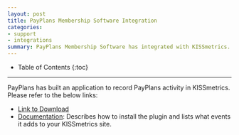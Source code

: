 ```yaml
---
layout: post
title: PayPlans Membership Software Integration
categories:
- support
- integrations
summary: PayPlans Membership Software has integrated with KISSmetrics.
---
```

* Table of Contents
{:toc}
* * *

PayPlans has built an application to record PayPlans activity in KISSmetrics. Please refer to the below links:

* [Link to Download][plugin]
* [Documentation][doc]: Describes how to install the plugin and lists what events it adds to your KISSmetrics site.

[plugin]: http://www.jpayplans.com/app-ville/item/kissmetrics-2.html
[doc]: http://www.jpayplans.com/support/documentation/item/kissmetrics.html
